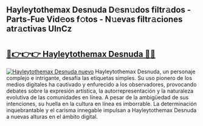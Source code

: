 ## Hayleytothemax Desnuda D𝚎sn𝚞dos filtr𝚊dos - Parts-Fue Vid𝚎os f𝚘tos - N𝚞evas filtr𝚊ciones atr𝚊ctivas UInCz

# <h2><a href="http://mbbahs.tromn.icu/?c=Hayleytothemax+Desnuda">🔗👉👉👉 Hayleytothemax Desnuda 🔗🔗</a></h2>

[![Hayleytothemax Desnuda nuevo](https://i.imgur.com/pEAQMta.gif)](http://mbbahs.tromn.icu/?c=Hayleytothemax+Desnuda)
Hayleytothemax Desnuda, un personaje complejo e intrigante, desafía las etiquetas simples. Su uso pionero de los medios digitales ha cautivado y enfurecido a los observadores, provocando debates sobre la expresión artística, la autorrepresentación y la naturaleza evolutiva de las comunidades en línea. A pesar de la ambigüedad de sus intenciones, su huella en la cultura en línea es imborrable. La determinación inquebrantable y el carisma innegable impulsan a Hayleytothemax Desnuda a nuevas alturas en el ámbito digital.
